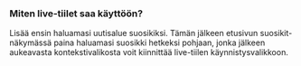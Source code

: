 ### Miten live-tiilet saa käyttöön? ###
Lisää ensin haluamasi uutisalue suosikiksi. Tämän jälkeen etusivun suosikit-näkymässä paina haluamasi suosikki hetkeksi pohjaan, jonka jälkeen aukeavasta kontekstivalikosta voit kiinnittää live-tiilen käynnistysvalikkoon.